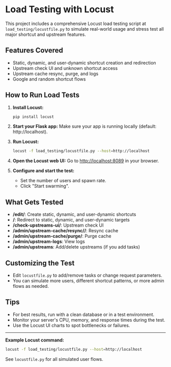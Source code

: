 # Load Testing with Locust

This project includes a comprehensive Locust load testing script at `load_testing/locustfile.py` to simulate real-world usage and stress test all major shortcut and upstream features.

## Features Covered
- Static, dynamic, and user-dynamic shortcut creation and redirection
- Upstream check UI and unknown shortcut access
- Upstream cache resync, purge, and logs
- Google and random shortcut flows

## How to Run Load Tests

1. **Install Locust:**
   ```sh
   pip install locust
   ```

2. **Start your Flask app:**
   Make sure your app is running locally (default: http://localhost).

3. **Run Locust:**
   ```sh
   locust -f load_testing/locustfile.py --host=http://localhost
   ```

4. **Open the Locust web UI:**
   Go to [http://localhost:8089](http://localhost:8089) in your browser.

5. **Configure and start the test:**
   - Set the number of users and spawn rate.
   - Click "Start swarming".

## What Gets Tested
- **/edit/<shortcut>**: Create static, dynamic, and user-dynamic shortcuts
- **/<shortcut>**: Redirect to static, dynamic, and user-dynamic targets
- **/check-upstreams-ui/<pattern>**: Upstream check UI
- **/admin/upstream-cache/resync/<upstream>/<pattern>**: Resync cache
- **/admin/upstream-cache/purge/<upstream>**: Purge cache
- **/admin/upstream-logs**: View logs
- **/admin/upstreams**: Add/delete upstreams (if you add tasks)

## Customizing the Test
- Edit `locustfile.py` to add/remove tasks or change request parameters.
- You can simulate more users, different shortcut patterns, or more admin flows as needed.

## Tips
- For best results, run with a clean database or in a test environment.
- Monitor your server's CPU, memory, and response times during the test.
- Use the Locust UI charts to spot bottlenecks or failures.

---

**Example Locust command:**
```sh
locust -f load_testing/locustfile.py --host=http://localhost
```

See `locustfile.py` for all simulated user flows.
